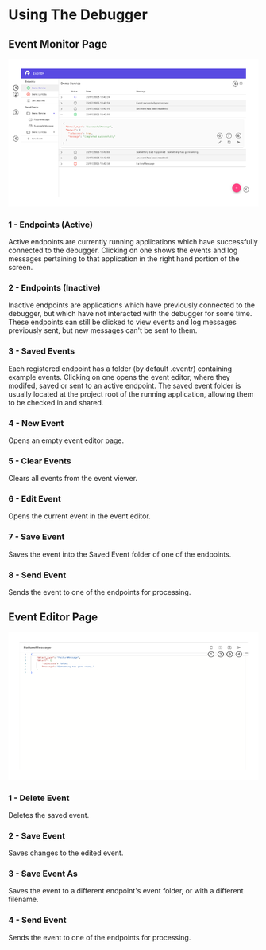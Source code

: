 # Using The Debugger

## Event Monitor Page

![Event Monitor Page](./images/main-page.png)

### 1 - Endpoints (Active)

Active endpoints are currently running applications which have successfully connected to the debugger. Clicking on one shows the events and log messages pertaining to that application in the right hand portion of the screen.

### 2 - Endpoints (Inactive)

Inactive endpoints are applications which have previously connected to the debugger, but which have not interacted with the debugger for some time. These endpoints can still be clicked to view events and log messages previously sent, but new messages can't be sent to them.

### 3 - Saved Events

Each registered endpoint has a folder (by default .eventr) containing example events. Clicking on one opens the event editor, where they modifed, saved or sent to an active endpoint. The saved event folder is usually located at the project root of the running application, allowing them to be checked in and shared.

### 4 - New Event

Opens an empty event editor page.

### 5 - Clear Events

Clears all events from the event viewer.

### 6 - Edit Event

Opens the current event in the event editor.

### 7 - Save Event

Saves the event into the Saved Event folder of one of the endpoints.

### 8 - Send Event

Sends the event to one of the endpoints for processing.

## Event Editor Page

![Event Editor Page](./images/event-editor.png)

### 1 - Delete Event

Deletes the saved event.

### 2 - Save Event

Saves changes to the edited event.

### 3 - Save Event As

Saves the event to a different endpoint's event folder, or with a different filename.

### 4 - Send Event

Sends the event to one of the endpoints for processing.
